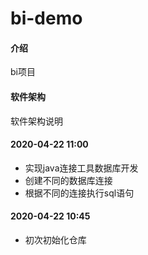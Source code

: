 # bi-demo

#### 介绍
bi项目

#### 软件架构
软件架构说明

#### 2020-04-22 11:00
- 实现java连接工具数据库开发
- 创建不同的数据库连接
- 根据不同的连接执行sql语句

#### 2020-04-22 10:45
- 初次初始化仓库
